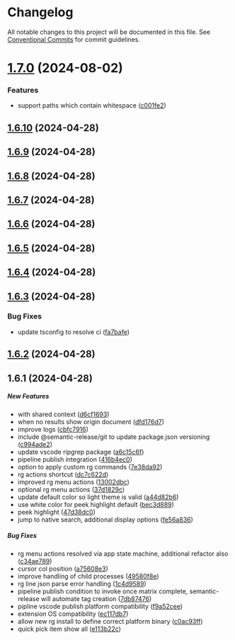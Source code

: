 # Changelog

All notable changes to this project will be documented in this file. See [Conventional Commits](https://www.conventionalcommits.org) for commit guidelines.

# [1.7.0](https://github.com/joshmu/periscope/compare/v1.6.10...v1.7.0) (2024-08-02)

### Features

- support paths which contain whitespace ([c001fe2](https://github.com/joshmu/periscope/commit/c001fe2297e1a8a3d4c5ac48b4ae0ce9898e1b57))

## [1.6.10](https://github.com/joshmu/periscope/compare/v1.6.9...v1.6.10) (2024-04-28)

## [1.6.9](https://github.com/joshmu/periscope/compare/v1.6.8...v1.6.9) (2024-04-28)

## [1.6.8](https://github.com/joshmu/periscope/compare/v1.6.7...v1.6.8) (2024-04-28)

## [1.6.7](https://github.com/joshmu/periscope/compare/v1.6.6...v1.6.7) (2024-04-28)

## [1.6.6](https://github.com/joshmu/periscope/compare/v1.6.5...v1.6.6) (2024-04-28)

## [1.6.5](https://github.com/joshmu/periscope/compare/v1.6.4...v1.6.5) (2024-04-28)

## [1.6.4](https://github.com/joshmu/periscope/compare/v1.6.3...v1.6.4) (2024-04-28)

## [1.6.3](https://github.com/joshmu/periscope/compare/v1.6.2...v1.6.3) (2024-04-28)

### Bug Fixes

- update tsconfig to resolve ci ([fa7bafe](https://github.com/joshmu/periscope/commit/fa7bafed1a032748b0ef82ebb9cb0134d59f4e27))

## [1.6.2](https://github.com/joshmu/periscope/compare/v1.6.1...v1.6.2) (2024-04-28)

## 1.6.1 (2024-04-28)

##### New Features

- with shared context ([d6cf1693](https://github.com/joshmu/periscope/commit/d6cf169376cfc59ea68bb2b8d666e22ffe13e81c))
- when no results show origin document ([dfd176d7](https://github.com/joshmu/periscope/commit/dfd176d791fef6152a222ed1077d58d36d6faf28))
- improve logs ([cbfc7916](https://github.com/joshmu/periscope/commit/cbfc7916aef333f4e54dd86aef2138fc68d7c79f))
- include @semantic-release/git to update package.json versioning ([c994ade2](https://github.com/joshmu/periscope/commit/c994ade2d0fffb970cf1e5130f8bdee765e5c311))
- update vscode ripgrep package ([a6c15c6f](https://github.com/joshmu/periscope/commit/a6c15c6f9e1fa9a24b3d60328f3c92ffbd3b078b))
- pipeline publish integration ([416b4ec0](https://github.com/joshmu/periscope/commit/416b4ec084c2fb8f60f37a7de61fcd179a9d9b83))
- option to apply custom rg commands ([7e38da92](https://github.com/joshmu/periscope/commit/7e38da929499a7065c5a8e77b346f568c88283f6))
- rg actions shortcut ([dc7c622d](https://github.com/joshmu/periscope/commit/dc7c622d07a9881c8fb2f674bd329a6f9fc42e77))
- improved rg menu actions ([13002dbc](https://github.com/joshmu/periscope/commit/13002dbcd10a50c994ca1944168574fc69f85b84))
- optional rg menu actions ([37d1829c](https://github.com/joshmu/periscope/commit/37d1829c911ed97efe7ad89fc53acadabd285d3b))
- update default color so light theme is valid ([a44d82b6](https://github.com/joshmu/periscope/commit/a44d82b6288e426781cca968b2b9d63902cb07db))
- use white color for peek highlight default ([bec3d889](https://github.com/joshmu/periscope/commit/bec3d889f50a4db8d77015374bf8f0313f424678))
- peek highlight ([47d38dc0](https://github.com/joshmu/periscope/commit/47d38dc077079360d752760c8952354985f17e14))
- jump to native search, additional display options ([fe56a836](https://github.com/joshmu/periscope/commit/fe56a836348bad8a4e1ad17c7767d725b7daa6ee))

##### Bug Fixes

- rg menu actions resolved via app state machine, additional refactor also ([c34ae789](https://github.com/joshmu/periscope/commit/c34ae7898442be053faa7c252b68d6a5daa740b6))
- cursor col position ([a75608e3](https://github.com/joshmu/periscope/commit/a75608e3586bc4fa9f12190aea624798db8bdd00))
- improve handling of child processes ([49580f8e](https://github.com/joshmu/periscope/commit/49580f8ea6ff72cc892ea505c20c227d67b8a6bf))
- rg line json parse error handling ([1c4d9589](https://github.com/joshmu/periscope/commit/1c4d9589492d952275e57f8ebc3003142507d823))
- pipeline publish condition to invoke once matrix complete, semantic-release will automate tag creation ([7db87476](https://github.com/joshmu/periscope/commit/7db874761d768774c5d1deb2f03786bab304bf01))
- pipline vscode publish platform compatibility ([f9a52cee](https://github.com/joshmu/periscope/commit/f9a52cee6f77b84571b78d4974833d09d4c2f369))
- extension OS compatibility ([ec117db7](https://github.com/joshmu/periscope/commit/ec117db7f65ab2d2e2b1108bf00050912af52af2))
- allow new rg install to define correct platform binary ([c0ac93ff](https://github.com/joshmu/periscope/commit/c0ac93ff05b6480eef89c89ae4ee0696b6cd79fb))
- quick pick item show all ([e113b22c](https://github.com/joshmu/periscope/commit/e113b22cc09ae3234de85b5c09a8b2b0130ceced))
